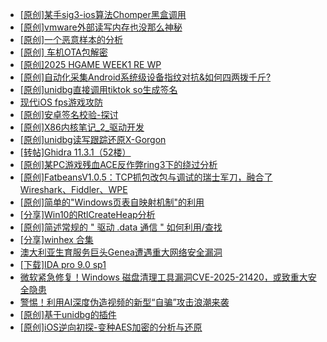 + [[原创]某手sig3-ios算法Chomper黑盒调用](https://bbs.kanxue.com/thread-285666.htm)
+ [[原创]vmware外部读写内存也没那么神秘](https://bbs.kanxue.com/thread-284956.htm)
+ [[原创]一个恶意样本的分析](https://bbs.kanxue.com/thread-285669.htm)
+ [[原创]  车机OTA包解密](https://bbs.kanxue.com/thread-285256.htm)
+ [[原创]2025 HGAME WEEK1 RE WP](https://bbs.kanxue.com/thread-285536.htm)
+ [[原创]自动化采集Android系统级设备指纹对抗&如何四两拨千斤?](https://bbs.kanxue.com/thread-281889.htm)
+ [[原创]unidbg直接调用tiktok so生成签名](https://bbs.kanxue.com/thread-285623.htm)
+ [现代iOS fps游戏攻防](https://bbs.kanxue.com/thread-285596.htm)
+ [[原创]安卓签名校验-探讨](https://bbs.kanxue.com/thread-285647.htm)
+ [[原创]X86内核笔记_2_驱动开发](https://bbs.kanxue.com/thread-268379.htm)
+ [[原创]unidbg读写跟踪还原X-Gorgon](https://bbs.kanxue.com/thread-285586.htm)
+ [[转帖]Ghidra 11.3.1（52楼）](https://bbs.kanxue.com/thread-270738.htm)
+ [[原创]某PC游戏残血ACE反作弊ring3下的绕过分析](https://bbs.kanxue.com/thread-284667.htm)
+ [[原创]FatbeansV1.0.5：TCP抓包改包与调试的瑞士军刀，融合了Wireshark、Fiddler、WPE](https://bbs.kanxue.com/thread-284571.htm)
+ [[原创]简单的"Windows页表自映射机制"的利用](https://bbs.kanxue.com/thread-285332.htm)
+ [[分享]Win10的RtlCreateHeap分析](https://bbs.kanxue.com/thread-285670.htm)
+ [[原创]简述常规的 " 驱动 .data 通信 " 如何利用/查找](https://bbs.kanxue.com/thread-285348.htm)
+ [[分享]winhex 合集](https://bbs.kanxue.com/thread-285630.htm)
+ [澳大利亚生育服务巨头Genea遭遇重大网络安全漏洞](https://bbs.kanxue.com/thread-285679.htm)
+ [[下载]IDA pro 9.0 sp1](https://bbs.kanxue.com/thread-285234.htm)
+ [微软紧急修复！Windows 磁盘清理工具漏洞CVE-2025-21420，或致重大安全隐患](https://bbs.kanxue.com/thread-285677.htm)
+ [警惕！利用AI深度伪造视频的新型“自骗”攻击浪潮来袭](https://bbs.kanxue.com/thread-285676.htm)
+ [[原创]基于unidbg的插件](https://bbs.kanxue.com/thread-285136.htm)
+ [[原创]iOS逆向初探-变种AES加密的分析与还原](https://bbs.kanxue.com/thread-277552.htm)
